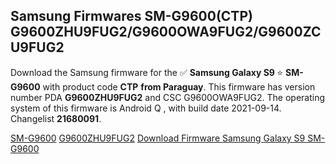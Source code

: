 <h2>Samsung Firmwares SM-G9600(CTP) G9600ZHU9FUG2/G9600OWA9FUG2/G9600ZCU9FUG2</h2>
Download the Samsung firmware for the ✅ <strong>Samsung Galaxy S9 </strong> ⭐ <strong>SM-G9600</strong> with product code <strong>CTP</strong> <strong> from Paraguay</strong>. This firmware has version number PDA <strong>G9600ZHU9FUG2</strong> and CSC G9600OWA9FUG2. The operating system of this firmware is Android Q , with build date 2021-09-14. Changelist <strong>21680091</strong>.


[SM-G9600](https://samfirm.shop/samsung/model/SM-G9600)
[G9600ZHU9FUG2](https://samfirm.shop/samsung/pda/G9600ZHU9FUG2)
[Download Firmware Samsung Galaxy S9 SM-G9600](https://samfirm.shop/samsung/firmware/456345)
